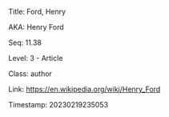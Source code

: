 Title:  Ford, Henry

AKA:    Henry Ford

Seq:    11.38

Level:  3 - Article

Class:  author

Link:   https://en.wikipedia.org/wiki/Henry_Ford

Timestamp: 20230219235053
